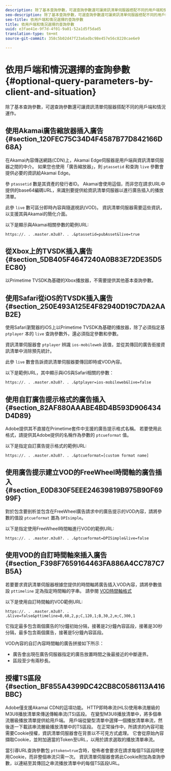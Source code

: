 ```yaml
---
description: 除了基本查詢參數，可選查詢參數還可讓資訊清單伺服器搭配不同的用戶端和情況運作。
seo-description: 除了基本查詢參數，可選查詢參數還可讓資訊清單伺服器搭配不同的用戶端和情況運作。
seo-title: 依用戶端和情況選擇的查詢參數
title: 依用戶端和情況選擇的查詢參數
uuid: e3fae41e-9f7d-4f01-9a01-52a1d5f5dad5
translation-type: tm+mt
source-git-commit: 358c5b02d47f23a6adbc98e457e56c8220cae6e9

---
```



# 依用戶端和情況選擇的查詢參數 {#optional-query-parameters-by-client-and-situation}

除了基本查詢參數，可選查詢參數還可讓資訊清單伺服器搭配不同的用戶端和情況運作。

## 使用Akamai廣告縮放器插入廣告 {#section_120FEC75C34D4F4587B77D842166D68A}

在Akamai內容傳送網路(CDN)上，Akamai Edge伺服器是用戶端與資訊清單伺服器之間的中介。 如果您也使用「廣告縮放器」，則 `ptassetid` 和查詢 `live` 參數會提供必要的資訊給Akamai Edge。

參 `ptassetid` 數是其資產的發行者ID。 Akamai會使用這個，而非您在請求URL中提供的base64編碼URL，來識別要提供給資訊清單伺服器以進行廣告插入的播放清單。

此參 `live` 數可區分即時內容與隨選視訊(VOD)。 資訊清單伺服器需要這些資訊，以支援其與Akamai的簡化介面。

以下是顯示與Akamai相關參數的範例URL:

```
https://. . .master.m3u8?. . .&ptassetid=pubAsset&live=true
```

## 從Xbox上的TVSDK插入廣告 {#section_5DB405F4647240A0B83E72DE35D5EC80}

以Primetime TVSDK為基礎的Xbox播放器，不需要提供其他基本查詢參數。

## 使用Safari從iOS的TVSDK插入廣告 {#section_250E493A125E4F82940D19C7DA2AAB2E}

使用Safari瀏覽器的iOS上以Primetime TVSDK為基礎的播放器，除了必須指定基 `ptplayer` 本的 `live` 查詢參數外，還必須指定參數和參數。

資訊清單伺服器會 `ptplayer` 辨識 `ios-mobileweb` 該值，並從其傳回的廣告銜接資訊清單中消除預先統計。

此參 `live` 數會告訴資訊清單伺服器要傳回即時或VOD內容。

以下是範例URL，其中顯示與iOS與Safari相關的參數：

```
https://. . .master.m3u8?. . .&ptplayer=ios-mobileweb&live=false
```

## 使用自訂廣告提示格式的廣告插入 {#section_82AF880AAABE4BD4B593D906434D4D89}

Adobe提供其不直接在Primetime套件中支援的廣告提示格式名稱。 若要使用此格式，請提供其Adobe提供的名稱作為參數的 `ptcueformat` 值。

以下是指定自訂廣告提示格式的範例URL:

```
https://. . .master.m3u8?. . .&ptcueformat=[custom format name]
```

## 使用廣告提示建立VOD的FreeWheel時間軸的廣告插入 {#section_E0D830F5EEE24639819B975B90F6999F}

對於包含要剖析並包含在FreeWheel廣告請求中的廣告提示的VOD內容，請將參數的值設 `ptcueformat` 置為 `DPIsimple`。

以下是指定使用FreeWheel時間軸進行VOD的範例URL:

```
https://. . .master.m3u8?. . .&ptcueformat=DPISimple&live=false
```

## 使用VOD的自訂時間軸來插入廣告 {#section_F398F7659164463FA886A4CC787C7B5A}

若要要求資訊清單伺服器根據您提供的時間軸將廣告插入VOD內容，請將參數值設 `pttimeline` 定為指定時間軸的字串。 請參閱 [VOD時間軸格式](../../msapi-topics/ms-changes-vod-timeline/ms-api-timeline-format.md)

以下是使用自訂時間軸的VOD範例URL:

```
https://. . .master.m3u8?. . .&live=false&pttimeline=B,60,2,p;C,120,1;B,30,2,m;C,300,1
```

它指定最多包含兩個廣告的1分鐘初始分隔，接著是2分鐘內容區段，接著是30秒分隔，最多包含兩個廣告，接著是5分鐘內容區段。

VOD內容的自訂內容時間軸的廣告拼接如下所示：

* 廣告會出現在廣告伺服器指定的廣告放置時間之後最接近的中斷邊界。
* 區段至少有兩秒長。

## 授權TS區段 {#section_BF855A4399DC42CB8C0586113A416BBC}

Adobe僅支援Akamai CDN的這項功能。 HTTP即時串流(HLS)使用串流層級的M3U8播放清單來傳送傳輸串流(TS)區段。 在變型M3U8播放清單中，將多個串流層級播放清單提供給用戶端。 用戶端從變型清單中選擇一個播放清單串流，然後逐一下載該串流層級播放清單中的TS區段。 在正常操作中，所請求的內容可能需要Cookie授權，資訊清單伺服器會在背景以不可見方式處理。 它會從原始內容擷取Cookie，並附加適當的Token至URL，以用於請求選取的播放清單串流。

當引導URL查詢參數包 `pttoken=true`含時，發佈者會要求在請求每個TS區段時使用Cookie，而非整個串流只需一次。 資訊清單伺服器會將此Cookie附加為查詢參數，以連結至其傳回之串流播放清單中的每個TS區段URL。

